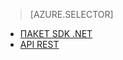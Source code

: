 ﻿> [AZURE.SELECTOR]
- [ПАКЕТ SDK .NET](media-services-dotnet-get-started.md)
- [API REST](media-services-rest-get-started.md)

<!--HONumber=47-->
